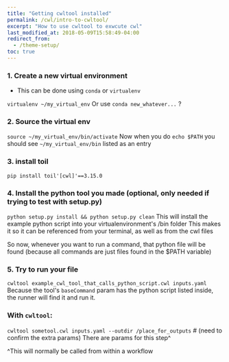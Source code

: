 ```yaml
---
title: "Getting cwltool installed"
permalink: /cwl/intro-to-cwltool/
excerpt: "How to use cwltool to exwcute cwl"
last_modified_at: 2018-05-09T15:58:49-04:00
redirect_from:
  - /theme-setup/
toc: true
---
```


### 1. Create a new virtual environment

- This can be done using `conda` or `virtualenv`

`virtualenv ~/my_virtual_env`
Or use `conda new_whatever...` ?

### 2. Source the virtual env
`source ~/my_virtual_env/bin/activate`
Now when you do `echo $PATH` you should see `~/my_virtual_env/bin` listed as an entry

### 3. install toil
`pip install toil'[cwl]'==3.15.0`

### 4. Install the python tool you made (optional, only needed if trying to test with setup.py)
`python setup.py install && python setup.py clean`
This will install the example python script into your virtualenvironment's /bin folder
This makes it so it can be referenced from your terminal, as well as from the cwl files

So now, whenever you want to run a command, that python file will be found (because all commands are just files found in the $PATH variable)

### 5. Try to run your file
`cwltool example_cwl_tool_that_calls_python_script.cwl inputs.yaml`
Because the tool's `baseCommand` param has the python script listed inside, 
the runner will find it and run it.

### With `cwltool`:
`cwltool sometool.cwl inputs.yaml --outdir /place_for_outputs` # (need to confirm the extra params)
There are params for this step^

^This will normally be called from within a workflow

